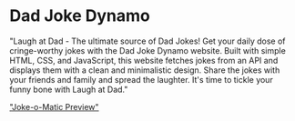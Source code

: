 # Dad Joke Dynamo

"Laugh at Dad - The ultimate source of Dad Jokes! Get your daily dose of cringe-worthy jokes with the Dad Joke Dynamo website. Built with simple HTML, CSS, and JavaScript, this website fetches jokes from an API and displays them with a clean and minimalistic design. Share the jokes with your friends and family and spread the laughter. It's time to tickle your funny bone with Laugh at Dad."


["Joke-o-Matic Preview"](https://714e7992.utproj-dadjoke-6dc.pages.dev/) 

